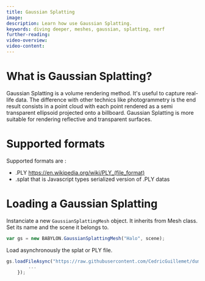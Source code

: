 ```yaml
---
title: Gaussian Splatting
image: 
description: Learn how use Gaussian Splatting.
keywords: diving deeper, meshes, gaussian, splatting, nerf
further-reading:
video-overview:
video-content:
---
```


# What is Gaussian Splatting?

Gaussian Splatting is a volume rendering method. It's useful to capture real-life data. The difference with other technics like photogrammetry is the end result consists in a point cloud with each point rendered as a semi transparent ellipsoid projected onto a billboard. Gaussian Splatting is more suitable for rendering reflective and transparent surfaces.

# Supported formats

Supported formats are :
- .PLY https://en.wikipedia.org/wiki/PLY_(file_format)
- .splat that is Javascript types serialized version of .PLY datas

# Loading a Gaussian Splatting

Instanciate a new `GaussianSplattingMesh` object. It inherits from Mesh class. Set its name and the scene it belongs to.
```javascript
var gs = new BABYLON.GaussianSplattingMesh("Halo", scene);
```

Load asynchronously the splat or PLY file.
```javascript
gs.loadFileAsync("https://raw.githubusercontent.com/CedricGuillemet/dump/master/Halo_Believe.splat").then(()=>{
        ...
    });
```

<Playground id="#RQ09P3#0" title="Simple Example of Gaussian Splatting" description="Simple example of setting a Gaussian Splatting."/>
